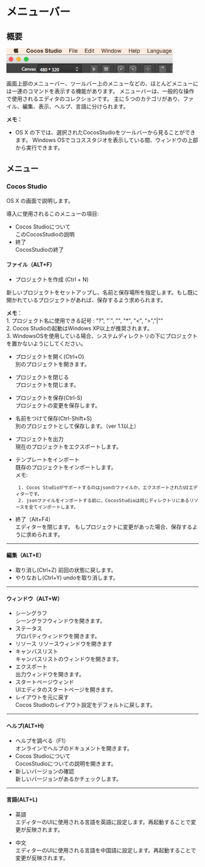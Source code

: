 # メニューバー

## 概要

![](./res/menu_bar_OSX.png)

画面上部のメニューバー、ツールバー上のメニューなどの、ほとんどメニューには一連のコマンドを表示する機能があります。
メニューバーは、一般的な操作で使用されるエディタのコレクションです。
主に５つのカテゴリがあり、ファイル、編集、表示、ヘルプ、言語に分けられます。
 
**メモ：**
- OS X の下では、選択されたCocosStudioをツールバーから見ることができます。
Windows OSでココススタジオを表示している間、ウィンドウの上部から実行できます。

## メニュー

### Cocos Studio
OS X の画面で説明します。

導入に使用されるこのメニューの項目:

- Cocos Studioについて  
	このCocosStudioの説明
- 終了  
	CocosStudioの終了
	
	
#### ファイル（ALT+F）

- プロジェクトを作成 (Ctrl + N)

新しいプロジェクトをセットアップし、名前と保存場所を指定します。もし既に開かれているプロジェクトがあれば、保存するよう求められます。
 
**メモ**：  
	1. プロジェクト名に使用できる記号 : "?", "`", "\", "*", "<", ">","|""  
	2.  Cocos Studioの起動はWindows XP以上が推奨されます。  
	3.  WindowsOSを使用している場合、システムディレクトリの下にプロジェクトを置かないようにしてください。

- プロジェクトを開く(Ctrl+O)   
	別のプロジェクトを開きます。
-  プロジェクトを閉じる  
	プロジェクトを閉じます。
-  プロジェクトを保存(Ctrl-S)  
	プロジェクトの変更を保存します。

- 名前をつけて保存(Ctrl-Shift+S)  
	別のプロジェクトとして保存します。（ver 1.1以上）

-  プロジェクトを出力  
	現在のプロジェクトをエクスポートします。

-  テンプレートをインポート  
	既存のプロジェクトをインポートします。  
		メモ:

		1. Cocos Studioがサポートするのはjsonのファイルか、エクスポートされたUIエディターです。
		2. jsonファイルをインポートする前に、CocosStudioは同じディレクトリにあるリソースを全てインポートします。

- 終了（Alt+F4）  
	エディターを閉じます。 もしプロジェクトに変更があった場合、保存するように求められます。

----------

#### 編集（ALT+E）

-  取り消し(Ctrl+Z)
	前回の状態に戻します。
-  やりなおし(Ctrl+Y)
  	undoを取り消します。

----------

#### ウィンドウ（ALT+W）  

- シーングラフ  
	シーングラフウィンドウを開きます。
- ステータス  
	プロパティウィンドウを開きます。
- リソース 
	リソースウィンドウを開きます
- キャンバスリスト  
	キャンバスリストのウィンドウを開きます。
- エクスポート  
	出力ウィンドウを開きます。
- スタートページウィンド  
	UIエディタのスタートページを開きます。
- レイアウトを元に戻す  
	Cocos Studioのレイアウト設定をデフォルトに戻します。
	
----------

#### ヘルプ(ALT+H)

- ヘルプを調べる（F1）   
	オンラインでヘルプのドキュメントを開きます。
- Cocos Studioについて   
	CocosStudioについての説明を開きます。
- 新しいバージョンの確認  
	新しいバージョンがあるかチェックします。

----------

#### 言語(ALT+L)
- 英語  
	エディターのUIに使用される言語を英語に設定します。再起動することで変更が反映されます。

- 中文  
	エディターのUIに使用される言語を中国語に設定します。再起動することで変更が反映されます。
